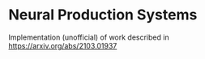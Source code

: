 # Neural Production Systems
Implementation (unofficial) of work described in https://arxiv.org/abs/2103.01937

